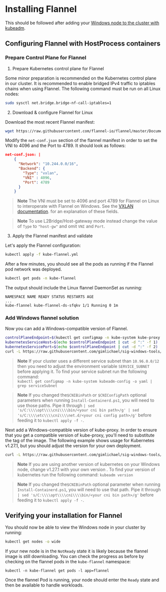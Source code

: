 # Installing Flannel

This should be followed after adding your [Windows node to the cluster with kubeadm](guide-for-adding-windows-node.md#adding-windows-nodes).

## Configuring Flannel with HostProcess containers

### Prepare Control Plane for Flannel

1. Prepare Kubernetes control plane for Flannel

Some minor preparation is recommended on the Kubernetes control plane in our cluster. It is recommended to enable bridged IPv4 traffic to iptables chains when using Flannel. The following command must be run on all Linux nodes:

```bash
sudo sysctl net.bridge.bridge-nf-call-iptables=1
```

2. Download & configure Flannel for Linux

Download the most recent Flannel manifest:

```bash
wget https://raw.githubusercontent.com/flannel-io/flannel/master/Documentation/kube-flannel.yml
```

Modify the `net-conf.json` section of the flannel manifest in order to set the VNI to 4096 and the Port to 4789. It should look as follows:

```json
net-conf.json: |
    {
      "Network": "10.244.0.0/16",
      "Backend": {
        "Type": "vxlan",
        "VNI" : 4096,
        "Port": 4789
      }
    }
```

> **Note** The VNI must be set to 4096 and port 4789 for Flannel on Linux to interoperate with Flannel on Windows. See the [VXLAN documentation](https://github.com/flannel-io/flannel/blob/master/Documentation/backends.md#vxlan). for an explanation of these fields.

> **Note** To use L2Bridge/Host-gateway mode instead change the value of `Type` to `"host-gw"` and omit `VNI` and `Port`.

3. Apply the Flannel manifest and validate

Let's apply the Flannel configuration:

```bash
kubectl apply -f kube-flannel.yml
```

After a few minutes, you should see all the pods as running if the Flannel pod network was deployed.

```bash
kubectl get pods -n kube-flannel
```

The output should include the Linux flannel DaemonSet as running:

```
NAMESPACE NAME READY STATUS RESTARTS AGE
...
kube-flannel kube-flannel-ds-sfqkv 1/1 Running 0 1m
```

### Add Windows flannel solution

Now you can add a Windows-compatible version of Flannel.

```bash
controlPlaneEndpoint=$(kubectl get configmap -n kube-system kube-proxy -o jsonpath="{.data['kubeconfig\.conf']}" | grep server: | sed 's/.*\:\/\///g')
kubernetesServiceHost=$(echo $controlPlaneEndpoint | cut -d ":" -f 1)
kubernetesServicePort=$(echo $controlPlaneEndpoint | cut -d ":" -f 2)
curl -L https://raw.githubusercontent.com/gimlichael/sig-windows-tools/refs/heads/master/hostprocess/flannel/flanneld/flannel-overlay.yml | sed 's/FLANNEL_VERSION/v0.26.7/g' | sed "s/KUBERNETES_SERVICE_HOST_VALUE/$kubernetesServiceHost/g" | sed "s/KUBERNETES_SERVICE_PORT_VALUE/$kubernetesServicePort/g" | kubectl apply -f -
```

>  **Note** If your cluster uses a different service subnet than `10.96.0.0/12` then you need to adjust the environment variable `SERVICE_SUBNET` before applying it.
> To find your service subnet run the following command:  
> `kubectl get configmap -n kube-system kubeadm-config -o yaml | grep serviceSubnet`

>  **Note** If you changed the`$CNIBinPath` or `$CNIConfigPath` optional parameters when running `Install-Containerd.ps1`,
>  you will need to use those paths. Pipe it through
>  `| sed 's/C:\\\\opt\\\\cni\\\\bin/<your cni bin path>/g' | sed 's/C:\\\\etc\\\\cni\\\\net.d/<your cni config path>/g'`
>  before feeding it to `kubectl apply -f -`.

Next add a Windows-compatible version of kube-proxy. In order to ensure that you get a compatible version of kube-proxy, you'll need to substitute the tag of the image. The following example shows usage for Kubernetes v1.27.1, but you should adjust the version for your own deployment.

```bash
curl -L https://raw.githubusercontent.com/gimlichael/sig-windows-tools/refs/heads/master/hostprocess/flannel/kube-proxy/kube-proxy.yml | sed 's/KUBE_PROXY_VERSION/v1.32.4/g' | kubectl apply -f -
```

>  **Note** If you are using another version of kubernetes on your Windows node, change v1.27.1 with your own version .
> To find your version of kubernetes run the following command:
> `kubeadm version`

>  **Note** If you changed the`$CNIBinPath` optional parameter when running `Install-Containerd.ps1`, you will need to
>  use that path. Pipe it through `| sed 's/C:\\\\opt\\\\cni\\\\bin/<your cni bin path>/g'` before
>  feeding it to `kubectl apply -f -`.

## Verifying your installation for Flannel

You should now be able to view the Windows node in your cluster by running:

```bash
kubectl get nodes -o wide
```

If your new node is in the `NotReady` state it is likely because the flannel image is still downloading. You can check the progress as before by checking on the flannel pods in the `kube-flannel` namespace:

```shell
kubectl -n kube-flannel get pods -l app=flannel
```

Once the flannel Pod is running, your node should enter the `Ready` state and then be available to handle workloads.
